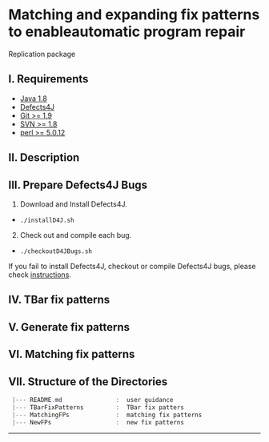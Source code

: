 # Matching and expanding fix patterns to enableautomatic program repair
Replication package


I. Requirements
---------------
 - [Java 1.8](https://www.oracle.com/technetwork/java/javase/downloads/java-archive-downloads-javase7-521261.html)
 - [Defects4J](https://github.com/rjust/defects4j)
 - [Git >= 1.9](https://git-scm.com/downloads)
 - [SVN >= 1.8](https://subversion.apache.org/packages.html)
 - [perl >= 5.0.12](https://www.perl.org/get.html)


II. Description
---------------



III. Prepare Defects4J Bugs
---------------------------
 1. Download and Install Defects4J.
 - `./installD4J.sh`
 
 2. Check out and compile each bug.
 - `./checkoutD4JBugs.sh`
    
 If you fail to install Defects4J, checkout or compile Defects4J bugs, please check [instructions](https://github.com/rjust/defects4j#steps-to-set-up-defects4j).
  
 IV. TBar fix patterns
 ---------------------
 
 V. Generate fix patterns
 ------------------------
 
 VI. Matching fix patterns
 -------------------------
 
 VII. Structure of the Directories
 -------------------------------
 ```powershell
  |--- README.md               :  user guidance
  |--- TBarFixPatterns         :  TBar fix patters
  |--- MatchingFPs             :  matching fix patterns
  |--- NewFPs                  :  new fix patterns


```

----
